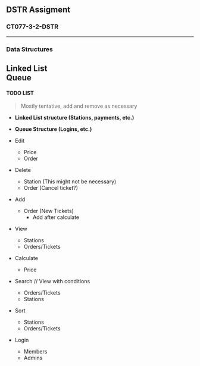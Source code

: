 ## DSTR Assigment
### CT077-3-2-DSTR
------------------------
### Data Structures
**Linked List**  
**Queue**
------------------------
#### TODO LIST
> Mostly tentative, add and remove as necessary

- **Linked List structure (Stations, payments, etc.)**
- **Queue Structure (Logins, etc.)**

- Edit
    - Price 
    - Order
- Delete
    - Station (This might not be necessary)
    - Order (Cancel ticket?)
- Add
    - Order (New Tickets)
        - Add after calculate
- View
    - Stations
    - Orders/Tickets
- Calculate
    - Price
- Search // View with conditions
    - Orders/Tickets
    - Stations
- Sort
    - Stations
    - Orders/Tickets
- Login
    - Members
    - Admins